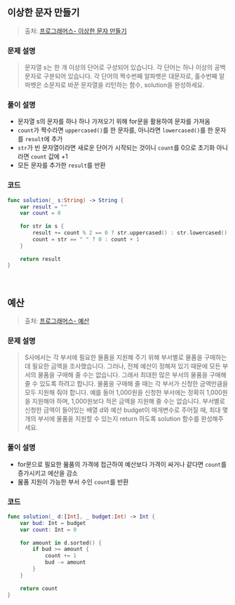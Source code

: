 ## 이상한 문자 만들기

> 출처: [프로그래머스- 이상한 문자 만들기](https://school.programmers.co.kr/learn/courses/30/lessons/12930)

### 문제 설명
> 문자열 s는 한 개 이상의 단어로 구성되어 있습니다. 각 단어는 하나 이상의 공백문자로 구분되어 있습니다. 각 단어의 짝수번째 알파벳은 대문자로, 홀수번째 알파벳은 소문자로 바꾼 문자열을 리턴하는 함수, solution을 완성하세요.

### 풀이 설명
- 문자열 s의 문자를 하나 하나 가져오기 위해 for문을 활용하여 문자를 가져옴
- `count`가 짝수라면 `uppercased()`를 한 문자를, 아니라면 `lowercased()`를 한 문자를 `result`에 추가
- `str`가 빈 문자열이라면 새로운 단어가 시작되는 것이니 `count`를 0으로 초기화 아니라면 `count` 값에 +1
- 모든 문자를 추가한 `result`를 반환

### 코드
```swift
func solution(_ s:String) -> String {
    var result = ""
    var count = 0
    
    for str in s {
        result += count % 2 == 0 ? str.uppercased() : str.lowercased()
        count = str == " " ? 0 : count + 1
    }
    
    return result
}
```

</br>

## 예산

> 출처: [프로그래머스- 예산](https://school.programmers.co.kr/learn/courses/30/lessons/12982)

### 문제 설명
> S사에서는 각 부서에 필요한 물품을 지원해 주기 위해 부서별로 물품을 구매하는데 필요한 금액을 조사했습니다. 그러나, 전체 예산이 정해져 있기 때문에 모든 부서의 물품을 구매해 줄 수는 없습니다. 그래서 최대한 많은 부서의 물품을 구매해 줄 수 있도록 하려고 합니다.
물품을 구매해 줄 때는 각 부서가 신청한 금액만큼을 모두 지원해 줘야 합니다. 예를 들어 1,000원을 신청한 부서에는 정확히 1,000원을 지원해야 하며, 1,000원보다 적은 금액을 지원해 줄 수는 없습니다.
부서별로 신청한 금액이 들어있는 배열 d와 예산 budget이 매개변수로 주어질 때, 최대 몇 개의 부서에 물품을 지원할 수 있는지 return 하도록 solution 함수를 완성해주세요.

### 풀이 설명
- for문으로 필요한 뭂품의 가격에 접근하여 예산보다 가격이 싸거나 같다면 `count`를 증가시키고 에산을 감소
- 뭂품 지원이 가능한 부서 수인 `count`를 반환

### 코드
```swift
func solution(_ d:[Int], _ budget:Int) -> Int {
    var bud: Int = budget
    var count: Int = 0
    
    for amount in d.sorted() {
        if bud >= amount {
            count += 1
            bud -= amount
        }
    }
    
    return count
}
```
